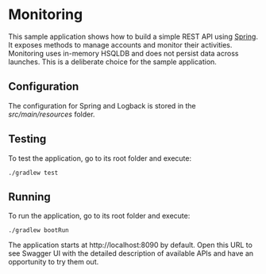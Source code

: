 # Monitoring

This sample application shows how to build a simple REST API using [Spring](https://spring.io). It exposes methods to manage accounts and monitor their activities. Monitoring uses in-memory HSQLDB and does not persist data across launches. This is a deliberate choice for the sample application.

## Configuration

The configuration for Spring and Logback is stored in the *src/main/resources* folder.

## Testing

To test the application, go to its root folder and execute:

    ./gradlew test

## Running

To run the application, go to its root folder and execute:

    ./gradlew bootRun

The application starts at http://localhost:8090 by default. Open this URL to see Swagger UI with the detailed description of available APIs and have an opportunity to try them out.
